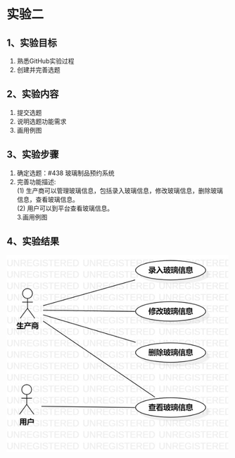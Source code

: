 # 实验二

## 1、实验目标
1. 熟悉GitHub实验过程
2. 创建并完善选题

## 2、实验内容
1. 提交选题
2. 说明选题功能需求
3. 画用例图

## 3、实验步骤
1. 确定选题：#438 玻璃制品预约系统
2. 完善功能描述:  
(1) 生产商可以管理玻璃信息，包括录入玻璃信息，修改玻璃信息，删除玻璃信息，查看玻璃信息。  
(2) 用户可以到平台查看玻璃信息。  
3.画用例图

## 4、实验结果
![第一个uml图](./model2.jpg)
